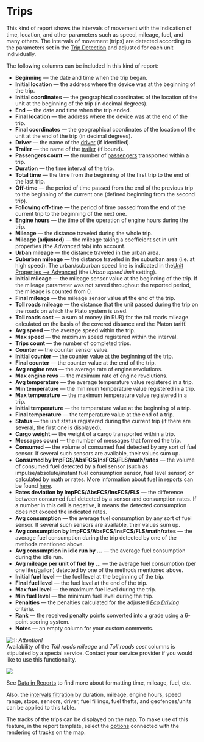 # Trips

This kind of report shows the intervals of movement with the indication of time, location, and other parameters such as speed, mileage, fuel, and many others. The intervals of movement \(trips\) are detected according to the parameters set in the [Trip Detection](https://docs.wialon.com/en/hosting/cms/units/trip) and adjusted for each unit individually.

The following columns can be included in this kind of report:

* **Beginning** — the date and time when the trip began.
* **Initial location** — the address where the device was at the beginning of the trip.
* **Initial coordinates** — the geographical coordinates of the location of the unit at the beginning of the trip \(in decimal degrees\).
* **End** — the date and time when the trip ended.
* **Final location** — the address where the device was at the end of the trip.
* **Final coordinates** — the geographical coordinates of the location of the unit at the end of the trip \(in decimal degrees\).
* **Driver** — the name of the [driver](https://docs.wialon.com/en/hosting/user/drivers/drivers) \(if identified\).
* **Trailer** — the name of the [trailer](https://docs.wialon.com/en/hosting/user/trailers/trailers) \(if bound\).
* **Passengers count** — the number of [passengers](https://docs.wialon.com/en/hosting/user/passengers/passengers) transported within a trip.
* **Duration** — the time interval of the trip.
* **Total time** — the time from the beginning of the first trip to the end of the last trip.
* **Off-time** — the period of time passed from the end of the previous trip to the beginning of the current one \(defined beginning from the second trip\).
* **Following off-time** — the period of time passed from the end of the current trip to the beginning of the next one.
* **Engine hours** — the time of the operation of engine hours during the trip.
* **Mileage** — the distance traveled during the whole trip.
* **Mileage \(adjusted\)** — the mileage taking a coefficient set in unit properties \(the _Advanced_ tab\) into account.
* **Urban mileage** — the distance traveled in the urban area.
* **Suburban mileage** — the distance traveled in the suburban area \(i.e. at high speed\). The urban/suburban speed line is indicated in the[Unit Properties —&gt; Advanced](https://docs.wialon.com/en/hosting/cms/units/adv) \(the _Urban speed limit_ setting\).
* **Initial mileage** — the mileage sensor value at the beginning of the trip. If the mileage parameter was not saved throughout the reported period, the mileage is counted from 0.
* **Final mileage** — the mileage sensor value at the end of the trip.
* **Toll roads mileage** — the distance that the unit passed during the trip on the roads on which the Plato system is used.
* **Toll roads cost** — a sum of money \(in RUB\) for the toll roads mileage calculated on the basis of the covered distance and the Platon tariff.
* **Avg speed** — the average speed within the trip.
* **Max speed** — the maximum speed registered within the interval.
* **Trips count** — the number of completed trips.
* **Counter** — the counter sensor value.
* **Initial counter** — the counter value at the beginning of the trip.
* **Final counter** — the counter value at the end of the trip.
* **Avg engine revs** — the average rate of engine revolutions.
* **Max engine revs** — the maximum rate of engine revolutions.
* **Avg temperature** — the average temperature value registered in a trip.
* **Min temperature** — the minimum temperature value registered in a trip.
* **Max temperature** — the maximum temperature value registered in a trip.
* **Initial temperature** — the temperature value at the beginning of a trip.
* **Final temperature** — the temperature value at the end of a trip.
* **Status** — the unit status registered during the current trip \(if there are several, the first one is displayed\).
* **Cargo weight** — the weight of a cargo transported within a trip.
* **Messages count** — the number of messages that formed the trip.
* **Consumed** — the volume of consumed fuel detected by any sort of fuel sensor. If several such sensors are available, their values sum up.
* **Consumed by ImpFCS/AbsFCS/InsFCS/FLS/math/rates** — the volume of consumed fuel detected by a fuel sensor \(such as impulse/absolute/instant fuel consumption sensor, fuel level sensor\) or calculated by math or rates. More information about fuel in reports can be found [here](https://docs.wialon.com/en/hosting/user/reports/dat/dat#fuel_in_reports).
* **Rates deviation by ImpFCS/AbsFCS/InsFCS/FLS** — the difference between consumed fuel detected by a sensor and consumption rates. If a number in this cell is negative, it means the detected consumption does not exceed the indicated rates.
* **Avg consumption** — the average fuel consumption by any sort of fuel sensor. If several such sensors are available, their values sum up.
* **Avg consumption by ImpFCS/AbsFCS/InsFCS/FLS/math/rates** — the average fuel consumption during the trip detected by one of the methods mentioned above.
* **Avg consumption in idle run by …** — the average fuel consumption during the idle run.
* **Avg mileage per unit of fuel by …** — the average fuel consumption \(per one liter/gallon\) detected by one of the methods mentioned above.
* **Initial fuel level** — the fuel level at the beginning of the trip.
* **Final fuel level** — the fuel level at the end of the trip.
* **Max fuel level** — the maximum fuel level during the trip.
* **Min fuel level** — the minimum fuel level during the trip.
* **Penalties** — the penalties calculated for the adjusted [_Eco Driving_](https://docs.wialon.com/en/hosting/cms/units/eco) criteria.
* **Rank** — the received penalty points converted into a grade using a 6-point scoring system.
* **Notes** — an empty column for your custom comments.

![:!:](https://docs.wialon.com/en/hosting/lib/images/smileys/icon_exclaim.gif) _Attention!_  
Availability of the _Toll roads mileage_ and _Toll roads cost_ columns is stipulated by a special service. Contact your service provider if you would like to use this functionality.

![](https://docs.wialon.com/en/hosting/_media/tables/trips.png)

See [Data in Reports](https://docs.wialon.com/en/hosting/user/reports/dat/dat) to find more about formatting time, mileage, fuel, etc.

Also, the [intervals filtration](https://docs.wialon.com/en/hosting/user/reports/templ/contents/tables/filtration) by duration, mileage, engine hours, speed range, stops, sensors, driver, fuel fillings, fuel thefts, and geofences/units can be applied to this table.

The tracks of the trips can be displayed on the map. To make use of this feature, in the report template, select the [options](https://docs.wialon.com/en/hosting/user/reports/templ/settings/map#tracks_in_reports) connected with the rendering of tracks on the map.  


